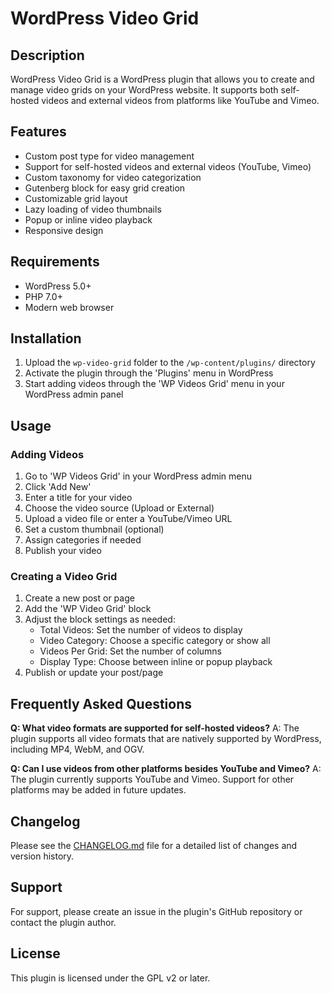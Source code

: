# WordPress Video Grid

## Description

WordPress Video Grid is a WordPress plugin that allows you to create and manage video grids on your WordPress website. It supports both self-hosted videos and external videos from platforms like YouTube and Vimeo.

## Features

- Custom post type for video management
- Support for self-hosted videos and external videos (YouTube, Vimeo)
- Custom taxonomy for video categorization
- Gutenberg block for easy grid creation
- Customizable grid layout
- Lazy loading of video thumbnails
- Popup or inline video playback
- Responsive design


## Requirements

- WordPress 5.0+
- PHP 7.0+
- Modern web browser


## Installation

1. Upload the `wp-video-grid` folder to the `/wp-content/plugins/` directory
2. Activate the plugin through the 'Plugins' menu in WordPress
3. Start adding videos through the 'WP Videos Grid' menu in your WordPress admin panel

## Usage

### Adding Videos

1. Go to 'WP Videos Grid' in your WordPress admin menu
2. Click 'Add New'
3. Enter a title for your video
4. Choose the video source (Upload or External)
5. Upload a video file or enter a YouTube/Vimeo URL
6. Set a custom thumbnail (optional)
7. Assign categories if needed
8. Publish your video

### Creating a Video Grid

1. Create a new post or page
2. Add the 'WP Video Grid' block
3. Adjust the block settings as needed:
   - Total Videos: Set the number of videos to display
   - Video Category: Choose a specific category or show all
   - Videos Per Grid: Set the number of columns
   - Display Type: Choose between inline or popup playback
4. Publish or update your post/page

## Frequently Asked Questions

**Q: What video formats are supported for self-hosted videos?**
A: The plugin supports all video formats that are natively supported by WordPress, including MP4, WebM, and OGV.

**Q: Can I use videos from other platforms besides YouTube and Vimeo?**
A: The plugin currently supports YouTube and Vimeo. Support for other platforms may be added in future updates.

## Changelog

Please see the [CHANGELOG.md](CHANGELOG.md) file for a detailed list of changes and version history.

## Support

For support, please create an issue in the plugin's GitHub repository or contact the plugin author.

## License

This plugin is licensed under the GPL v2 or later.

